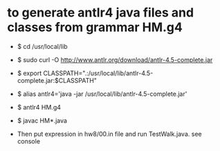 to generate antlr4 java files and classes from grammar HM.g4
=====
* $ cd /usr/local/lib
* $ sudo curl -O http://www.antlr.org/download/antlr-4.5-complete.jar
* $ export CLASSPATH=".:/usr/local/lib/antlr-4.5-complete.jar:$CLASSPATH"
* $ alias antlr4='java -jar /usr/local/lib/antlr-4.5-complete.jar'

* $ antlr4 HM.g4
* $ javac HM\*.java

- Then put expression in hw8/00.in file and run TestWalk.java. see console
